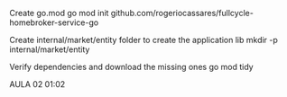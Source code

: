 
Create go.mod
go mod init github.com/rogeriocassares/fullcycle-homebroker-service-go

Create internal/market/entity folder to create the application lib
mkdir -p internal/market/entity

Verify dependencies and download the missing ones
go mod tidy

AULA 02 01:02